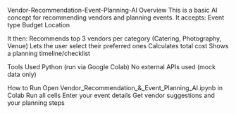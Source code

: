 Vendor-Recommendation-Event-Planning-AI
Overview
This is a basic AI concept for recommending vendors and planning events. It accepts: Event type Budget Location

It then: Recommends top 3 vendors per category (Catering, Photography, Venue) Lets the user select their preferred ones Calculates total cost Shows a planning timeline/checklist

Tools Used
Python (run via Google Colab) No external APIs used (mock data only)

How to Run
Open Vendor_Recommendation_&_Event_Planning_AI.ipynb in Colab
Run all cells
Enter your event details
Get vendor suggestions and your planning steps
